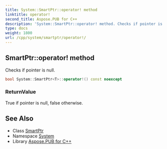 ```yaml
---
title: System::SmartPtr::operator! method
linktitle: operator!
second_title: Aspose.PUB for C++
description: 'System::SmartPtr::operator! method. Checks if pointer is null in C++.'
type: docs
weight: 1800
url: /cpp/system/smartptr/operator!/
---
```

## SmartPtr::operator! method


Checks if pointer is null.

```cpp
bool System::SmartPtr<T>::operator!() const noexcept
```


### ReturnValue

True if pointer is null, false otherwise.

## See Also

* Class [SmartPtr](../)
* Namespace [System](../../)
* Library [Aspose.PUB for C++](../../../)
